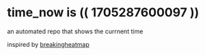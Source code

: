 # time_now is (( 1705287600097 ))

an automated repo that shows the currnent time

inspired by [breakingheatmap](https://github.com/breakingheatmap/breakingheatmap)